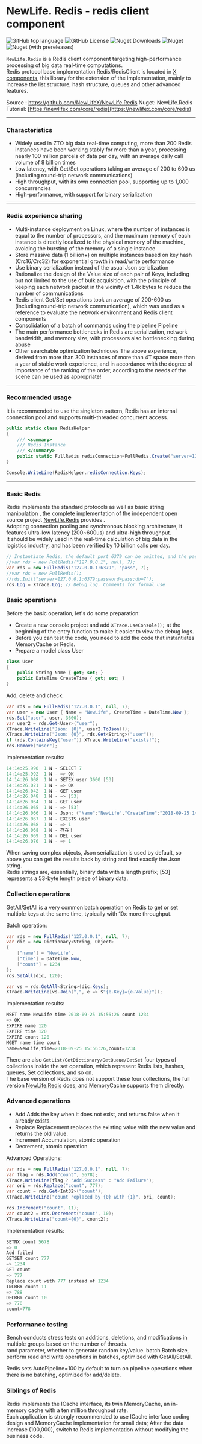 # NewLife. Redis - redis client component

![GitHub top language](https://img.shields.io/github/languages/top/newlifex/newlife.redis?logo=github) ![GitHub License](https://img.shields.io/github/license/newlifex/newlife.redis?logo=github) ![Nuget Downloads](https://img.shields.io/nuget/dt/newlife.redis?logo=nuget) ![Nuget](https://img.shields.io/nuget/v/newlife.redis?logo=nuget) ![Nuget (with prereleases)](https://img.shields.io/nuget/vpre/newlife.redis?label=dev%20nuget&amp;logo=nuget)

`NewLife.Redis` is a Redis client component targeting high-performance processing of big data real-time computations.  
Redis protocol base implementation Redis/RedisClient is located in [X components](https://github.com/NewLifeX/X), this library for the extension of the implementation, mainly to increase the list structure, hash structure, queues and other advanced features.  

Source : https://github.com/NewLifeX/NewLife.Redis
Nuget: NewLife.Redis
Tutorial: [https://newlifex.com/core/redis](https://newlifex.com/core/redis)

---
### Characteristics
* Widely used in ZTO big data real-time computing, more than 200 Redis instances have been working stably for more than a year, processing nearly 100 million parcels of data per day, with an average daily call volume of 8 billion times
* Low latency, with Get/Set operations taking an average of 200 to 600 us (including round-trip network communications)
* High throughput, with its own connection pool, supporting up to 1,000 concurrencies
* High-performance, with support for binary serialization

---
### Redis experience sharing
* Multi-instance deployment on Linux, where the number of instances is equal to the number of processors, and the maximum memory of each instance is directly localized to the physical memory of the machine, avoiding the bursting of the memory of a single instance
* Store massive data (1 billion+) on multiple instances based on key hash (Crc16/Crc32) for exponential growth in read/write performance
* Use binary serialization instead of the usual Json serialization
* Rationalize the design of the Value size of each pair of Keys, including but not limited to the use of bulk acquisition, with the principle of keeping each network packet in the vicinity of 1.4k bytes to reduce the number of communications
* Redis client Get/Set operations took an average of 200-600 us (including round-trip network communication), which was used as a reference to evaluate the network environment and Redis client components
* Consolidation of a batch of commands using the pipeline Pipeline
* The main performance bottlenecks in Redis are serialization, network bandwidth, and memory size, with processors also bottlenecking during abuse
* Other searchable optimization techniques
The above experience, derived from more than 300 instances of more than 4T space more than a year of stable work experience, and in accordance with the degree of importance of the ranking of the order, according to the needs of the scene can be used as appropriate! 

---
### Recommended usage
It is recommended to use the singleton pattern, Redis has an internal connection pool and supports multi-threaded concurrent access.
``` csharp
public static class RedisHelper
{
    /// <summary>
    /// Redis Instance
    /// </summary>
    public static FullRedis redisConnection=FullRedis.Create("server=127.0.0.1:6379;password=123456;db=4");
}

Console.WriteLine(RedisHelper.redisConnection.Keys);
```

---
### Basic Redis
Redis implements the standard protocols as well as basic string manipulation , the complete implementation of the independent open source project [NewLife.Redis](https://github.com/NewLifeX/NewLife.Redis) provides .  
Adopting connection pooling and synchronous blocking architecture, it features ultra-low latency (200~600us) and ultra-high throughput.  
It should be widely used in the real-time calculation of big data in the logistics industry, and has been verified by 10 billion calls per day.  

```csharp 
// Instantiate Redis, the default port 6379 can be omitted, and the password can be written in two ways
//var rds = new FullRedis("127.0.0.1", null, 7);
var rds = new FullRedis("127.0.0.1:6379", "pass", 7);
//var rds = new FullRedis();
//rds.Init("server=127.0.0.1:6379;password=pass;db=7");
rds.Log = XTrace.Log; // Debug log. Comments for formal use
```

### Basic operations
Before the basic operation, let's do some preparation:
+ Create a new console project and add `XTrace.UseConsole();` at the beginning of the entry function to make it easier to view the debug logs.
+ Before you can test the code, you need to add the code that instantiates MemoryCache or Redis.
+ Prepare a model class User

``` csharp
class User
{
    public String Name { get; set; }
    public DateTime CreateTime { get; set; }
}
```

Add, delete and check:
``` csharp
var rds = new FullRedis("127.0.0.1", null, 7);
var user = new User { Name = "NewLife", CreateTime = DateTime.Now };
rds.Set("user", user, 3600);
var user2 = rds.Get<User>("user");
XTrace.WriteLine("Json: {0}", user2.ToJson());
XTrace.WriteLine("Json: {0}", rds.Get<String>("user"));
if (rds.ContainsKey("user")) XTrace.WriteLine("exists!");
rds.Remove("user");
``` 

Implementation results:
``` csharp
14:14:25.990  1 N - SELECT 7
14:14:25.992  1 N - => OK
14:14:26.008  1 N - SETEX user 3600 [53]
14:14:26.021  1 N - => OK
14:14:26.042  1 N - GET user
14:14:26.048  1 N - => [53]
14:14:26.064  1 N - GET user
14:14:26.065  1 N - => [53]
14:14:26.066  1 N - Json: {"Name":"NewLife","CreateTime":"2018-09-25 14:14:25"}
14:14:26.067  1 N - EXISTS user
14:14:26.068  1 N - => 1
14:14:26.068  1 N - 存在！
14:14:26.069  1 N - DEL user
14:14:26.070  1 N - => 1
``` 

When saving complex objects, Json serialization is used by default, so above you can get the results back by string and find exactly the Json string.  
Redis strings are, essentially, binary data with a length prefix; [53] represents a 53-byte length piece of binary data. 

### Collection operations
GetAll/SetAll is a very common batch operation on Redis to get or set multiple keys at the same time, typically with 10x more throughput.   

Batch operation:
``` csharp
var rds = new FullRedis("127.0.0.1", null, 7);
var dic = new Dictionary<String, Object>
{
    ["name"] = "NewLife",
    ["time"] = DateTime.Now,
    ["count"] = 1234
};
rds.SetAll(dic, 120);

var vs = rds.GetAll<String>(dic.Keys);
XTrace.WriteLine(vs.Join(",", e => $"{e.Key}={e.Value}"));
``` 

Implementation results:
``` csharp
MSET name NewLife time 2018-09-25 15:56:26 count 1234
=> OK
EXPIRE name 120
EXPIRE time 120
EXPIRE count 120
MGET name time count
name=NewLife,time=2018-09-25 15:56:26,count=1234
``` 

There are also `GetList/GetDictionary/GetQueue/GetSet` four types of collections inside the set operation, which represent Redis lists, hashes, queues, Set collections, and so on.  
The base version of Redis does not support these four collections, the full version [NewLife.Redis](https://github.com/NewLifeX/NewLife.Redis) does, and MemoryCache supports them directly.  

### Advanced operations
+ Add Adds the key when it does not exist, and returns false when it already exists.
+ Replace Replacement replaces the existing value with the new value and returns the old value.  
+ Increment Accumulation, atomic operation
+ Decrement, atomic operation

Advanced Operations:
``` csharp
var rds = new FullRedis("127.0.0.1", null, 7);
var flag = rds.Add("count", 5678);
XTrace.WriteLine(flag ? "Add Success" : "Add Failure");
var ori = rds.Replace("count", 777);
var count = rds.Get<Int32>("count");
XTrace.WriteLine("count replaced by {0} with {1}", ori, count);

rds.Increment("count", 11);
var count2 = rds.Decrement("count", 10);
XTrace.WriteLine("count={0}", count2);
``` 

Implementation results:
``` csharp
SETNX count 5678
=> 0
Add failed
GETSET count 777
=> 1234
GET count
=> 777
Replace count with 777 instead of 1234
INCRBY count 11
=> 788
DECRBY count 10
=> 778
count=778
``` 

### Performance testing
Bench conducts stress tests on additions, deletions, and modifications in multiple groups based on the number of threads.    
rand parameter, whether to generate random key/value.
batch Batch size, perform read and write operations in batches, optimized with GetAll/SetAll.  

Redis sets AutoPipeline=100 by default to turn on pipeline operations when there is no batching, optimized for add/delete.  

### Siblings of Redis ###
Redis implements the ICache interface, its twin MemoryCache, an in-memory cache with a ten million throughput rate.  
Each application is strongly recommended to use ICache interface coding design and MemoryCache implementation for small data;
After the data increase (100,000), switch to Redis implementation without modifying the business code.